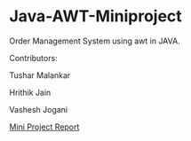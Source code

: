 # Java-AWT-Miniproject
Order Management System using awt in JAVA.

Contributors:

Tushar Malankar

Hrithik Jain

Vashesh Jogani

<a href="https://github.com/Vashesh08/Java-AWT-Miniproject/blob/main/Miniproject%20Report.pdf" target="_blank" rel="noopener noreferrer">Mini Project Report</a>
